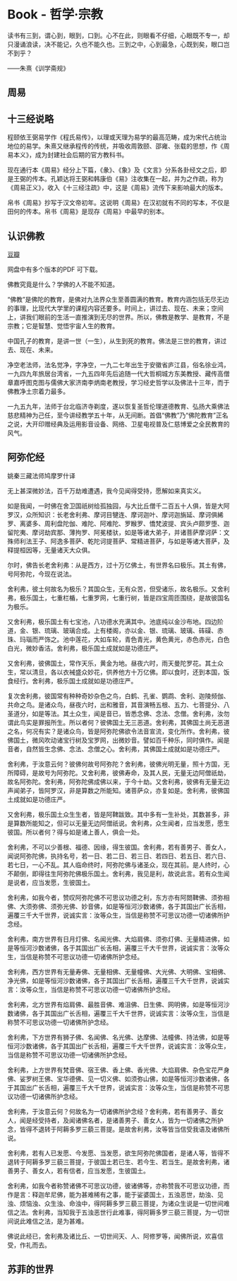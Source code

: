 # Book - 哲学·宗教

读书有三到，谓心到，眼到，口到。心不在此，则眼看不仔细，心眼既不专一，却只漫诵浪读，决不能记，久也不能久也。三到之中，心到最急，心既到矣，眼口岂不到乎？

——朱熹《训学斋规》

## 周易

## 十三经说略

程颐依王弼易学作《程氏易传》，以理或天理为易学的最高范畴，成为宋代占统治地位的易学。朱熹又继承程传的传统，并吸收周敦颐、邵雍、张载的思想，作《周易本义》，成为封建社会后期的官方教科书。 

现在通行本《周易》经分上下篇，《彖》、《象》及《文言》分系各卦经文之后，即是王弼的传本。孔颖达将王弼和韩康伯《易》注收集在一起，并为之作疏，称为《周易正义》，收入《十三经注疏》中，这是《周易》流传下来影响最大的版本。

帛书《周易》抄写于汉文帝初年。这说明《周易》在汉初就有不同的写本，不仅是田何的传本。帛书《周易》是现存《周易》中最早的别本。

## 认识佛教

[豆瓣](http://book.douban.com/subject/4812799/)

网盘中有多个版本的PDF 可下载。

佛教究竟是什么？学佛的人不能不知道。

“佛教”是佛陀的教育，是佛对九法界众生至善圆满的教育。教育内涵包括无尽无边的事理，比现代大学里的课程内容还要多。时间上，讲过去、现在、未来；空间上，讲我们眼前的生活一直推演到无尽的世界。所以，佛教是教学、是教育，不是宗教；它是智慧、觉悟宇宙人生的教育。

中国孔子的教育，是讲一世（一生），从生到死的教育。佛法是三世的教育，讲过去、现在、未来。

净空老法师，法名觉净，字净空，一九二七年出生于安徽省庐江县，俗名徐业鸿，一九四九年旅居台湾省，一九五四年先后追随一代大哲桐城方东美教授、藏传高僧章嘉呼图克图与儒佛大家济南李炳南老教授，学习经史哲学以及佛法十三年，而于佛教净土宗着力最多。

一九五九年，法师于台北临济寺剃度，遂以恢复圣哲伦理道德教育、弘扬大乘佛法慈悲精神为己任，至今讲经教学五十年，从无间断。首倡“佛教”乃“佛陀教育”正名之说，大开印赠经典及运用影音设备、网络、卫星电视普及仁慈博爱之全民教育的风气。

## 阿弥佗经

姚秦三藏法师鸠摩罗什译

无上甚深微妙法，百千万劫难遭遇，我今见闻得受持，愿解如来真实义。

如是我闻，一时佛在舍卫国祇树给孤独园，与大比丘僧千二百五十人俱，皆是大阿罗汉，众所知识：长老舍利弗、摩诃目犍连、摩诃迦叶、摩诃迦旃延、摩诃俱絺罗、离婆多、周利盘陀伽、难陀、阿难陀、罗睺罗、憍梵波提、宾头卢颇罗堕、迦留陀夷、摩诃劫宾那、薄拘罗、阿冕楼驮，如是等诸大弟子，并诸菩萨摩诃萨：文殊师利法王子、阿逸多菩萨、乾陀诃提菩萨、常精进菩萨，与如是等诸大菩萨，及释提桓因等，无量诸天大众俱。

尔时，佛告长老舍利弗：从是西方，过十万亿佛土，有世界名曰极乐。其土有佛，号阿弥陀，今现在说法。

舍利弗，彼土何故名为极乐？其国众生，无有众苦，但受诸乐，故名极乐。又舍利弗，极乐国土，七重栏楯，七重罗网，七重行树，皆是四宝周匝围绕，是故彼国名为极乐。

又舍利弗，极乐国土有七宝池，八功德水充满其中。池底纯以金沙布地。四边阶道，金、银、琉璃、玻璃合成。上有楼阁，亦以金、银、琉璃、玻璃、砗磲、赤珠、玛瑙而严饰之。池中莲花，大如车轮，青色青光，黄色黄光，赤色赤光，白色白光，微妙香洁。舍利弗，极乐国土成就如是功德庄严。

又舍利弗，彼佛国土，常作天乐，黄金为地。昼夜六时，雨天曼陀罗花。其土众生，常以清旦，各以衣裓盛众妙花，供养他方十万亿佛。即以食时，还到本国，饭食经行。舍利弗，极乐国土成就如是功德庄严。

复次舍利弗，彼国常有种种奇妙杂色之鸟，白鹤、孔雀、鹦鹉、舍利、迦陵频伽、共命之鸟。是诸众鸟，昼夜六时，出和雅音，其音演畅五根、五力、七菩提分、八圣道分，如是等法。其土众生，闻是音已，皆悉念佛、念法、念僧。舍利弗，汝勿谓此鸟实是罪报所生。所以者何？彼佛国土无三恶道。舍利弗，其佛国土尚无恶道之名，何况有实？是诸众鸟，皆是阿弥陀佛欲令法音宣流，变化所作。舍利弗，彼佛国土，微风吹动诸宝行树及宝罗网，出微妙音。譬如百千种乐，同时俱作。闻是音者，自然皆生念佛、念法、念僧之心。舍利弗，其佛国土成就如是功德庄严。

舍利弗，于汝意云何？彼佛何故号阿弥陀？舍利弗，彼佛光明无量，照十方国，无所障碍，是故号为阿弥陀。又舍利弗，彼佛寿命，及其人民，无量无边阿僧祇劫，故名阿弥陀。舍利弗，阿弥陀佛成佛以来，于今十劫。又舍利弗，彼佛有无量无边声闻弟子，皆阿罗汉，非是算数之所能知。诸菩萨众，亦复如是。舍利弗，彼佛国土成就如是功德庄严。

又舍利弗，极乐国土众生生者，皆是阿鞞跋致。其中多有一生补处，其数甚多，非是算数所能知之，但可以无量无边阿僧祇说。舍利弗，众生闻者，应当发愿，愿生彼国。所以者何？得与如是诸上善人，俱会一处。

舍利弗，不可以少善根、福德、因缘，得生彼国。舍利弗，若有善男子、善女人，闻说阿弥陀佛，执持名号，若一日、若二日、若三日、若四日、若五日、若六日、若七日，一心不乱。其人临命终时，阿弥陀佛与诸圣众，现在其前。是人终时，心不颠倒，即得往生阿弥陀佛极乐国土。舍利弗，我见是利，故说此言。若有众生闻是说者，应当发愿，生彼国土。

舍利弗，如我今者，赞叹阿弥陀佛不可思议功德之利，东方亦有阿閦鞞佛、须弥相佛、大须弥佛、须弥光佛、妙音佛，如是等恒河沙数诸佛，各于其国出广长舌相，遍覆三千大千世界，说诚实言：汝等众生，当信是称赞不可思议功德一切诸佛所护念经。

舍利弗，南方世界有日月灯佛、名闻光佛、大焰肩佛、须弥灯佛、无量精进佛，如是等恒河沙数诸佛，各于其国出广长舌相，遍覆三千大千世界，说诚实言：汝等众生，当信是称赞不可思议功德一切诸佛所护念经。

舍利弗，西方世界有无量寿佛、无量相佛、无量幢佛、大光佛、大明佛、宝相佛、净光佛，如是等恒河沙数诸佛，各于其国出广长舌相，遍覆三千大千世界，说诚实言：汝等众生，当信是称赞不可思议功德一切诸佛所护念经。

舍利弗，北方世界有焰肩佛、最胜音佛、难沮佛、日生佛、网明佛，如是等恒河沙数诸佛，各于其国出广长舌相，遍覆三千大千世界，说诚实言：汝等众生，当信是称赞不可思议功德一切诸佛所护念经。

舍利弗，下方世界有狮子佛、名闻佛、名光佛、达摩佛、法幢佛、持法佛，如是等恒河沙数诸佛，各于其国出广长舌相，遍覆三千大千世界，说诚实言：汝等众生，当信是称赞不可思议功德一切诸佛所护念经。

舍利弗，上方世界有梵音佛、宿王佛、香上佛、香光佛、大焰肩佛、杂色宝花严身佛、娑罗树王佛、宝华德佛、见一切义佛、如须弥山佛，如是等恒河沙数诸佛，各于其国出广长舌相，遍覆三千大千世界，说诚实言：汝等众生，当信是称赞不可思议功德一切诸佛所护念经。

舍利弗，于汝意云何？何故名为一切诸佛所护念经？舍利弗，若有善男子、善女人，闻是经受持者，及闻诸佛名者，是诸善男子、善女人，皆为一切诸佛之所护念，皆得不退转于阿耨多罗三藐三菩提。是故舍利弗，汝等皆当信受我语及诸佛所说。

舍利弗，若有人已发愿、今发愿、当发愿，欲生阿弥陀佛国者，是诸人等，皆得不退转于阿耨多罗三藐三菩提，于彼国土若已生、若今生、若当生。是故舍利弗，诸善男子、善女人，若有信者，应当发愿，生彼国土。

舍利弗，如我今者称赞诸佛不可思议功德，彼诸佛等，亦称赞我不可思议功德，而作是言：释迦牟尼佛，能为甚难稀有之事，能于娑婆国土，五浊恶世，劫浊、见浊、烦恼浊、众生浊、命浊中，得阿耨多罗三藐三菩提，为诸众生说是一切世间难信之法。舍利弗，当知我于五浊恶世行此难事，得阿耨多罗三藐三菩提，为一切世间说此难信之法，是为甚难。

佛说此经已，舍利弗及诸比丘、一切世间天、人、阿修罗等，闻佛所说，欢喜信受，作礼而去。

## 苏菲的世界
